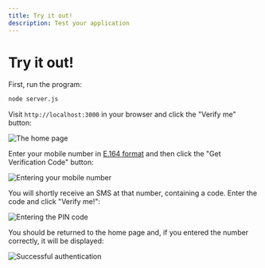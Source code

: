 ```yaml
---
title: Try it out!
description: Test your application
---
```


# Try it out!

First, run the program:

```sh
node server.js
```

Visit `http://localhost:3000` in your browser and click the "Verify me" button:

![The home page](/images/tutorials/verify-stepup-auth-home-page.png)

Enter your mobile number in [E.164 format](/concepts/guides/glossary#e-164-format) and then click the "Get Verification Code" button:

![Entering your mobile number](/images/tutorials/verify-stepup-auth-enter-number-filled.png)

You will shortly receive an SMS at that number, containing a code. Enter the code and click "Verify me!":

![Entering the PIN code](/images/tutorials/verify-stepup-auth-enter-code-filled.png)

You should be returned to the home page and, if you entered the number correctly, it will be displayed:

![Successful authentication](/images/tutorials/verify-stepup-auth-success.png)